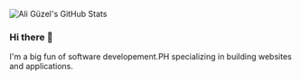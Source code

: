 

![Ali Güzel's GitHub Stats](https://github-readme-stats.vercel.app/api?username=aligzl&title_color=fff&icon_color=8B959E&text_color=9f9f9f&bg_color=0E1217)

### Hi there 👋
I'm a big fun of software developement.PH specializing in building websites and applications.


<!--
**aligzl/aligzl** is a ✨ _special_ ✨ repository because its `README.md` (this file) appears on your GitHub profile.

Here are some ideas to get you started:

- 🔭 I’m currently working on ...
- 🌱 I’m currently learning ...
- 👯 I’m looking to collaborate on ...
- 🤔 I’m looking for help with ...
- 💬 Ask me about ...
- 📫 How to reach me: ...
- 😄 Pronouns: ...
- ⚡ Fun fact: ...
-->
